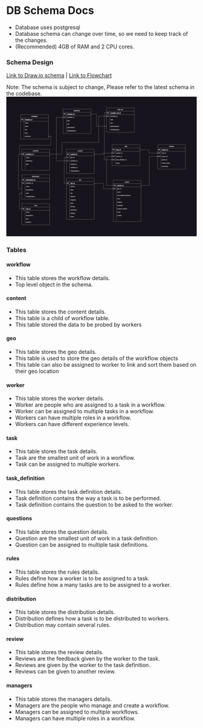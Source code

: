 # DB Schema Docs

- Database uses postgresql
- Database schema can change over time, so we need to keep track of the changes.
- (Recommended) 4GB of RAM and 2 CPU cores.


### Schema Design

[Link to Draw.io schema](https://drive.google.com/file/d/1KqCQqKwO481QWr-JoT0c0kJpHm9l_OU7/view?usp=sharing) |
[Link to Flowchart](https://drive.google.com/file/d/1CPVYoMfFeiD0MQuTLfHHZBTkKVOis69U/view?usp=sharing)


Note: The schema is subject to change, Please refer to the latest schema in the codebase.
![Schema](./schema.jpg)

### Tables

#### workflow

- This table stores the workflow details. 
- Top level object in the schema.


#### content

- This table stores the content details.
- This table is a child of workflow table.
- This table stored the data to be probed by workers


#### geo

- This table stores the geo details.
- This table is used to store the geo details of the workflow objects
- This table can also be assigned to worker to link and sort them based on their geo location


#### worker

- This table stores the worker details.
- Worker are people who are assigned to a task in a workflow.
- Worker can be assigned to multiple tasks in a workflow.
- Workers can have multiple roles in a workflow.
- Workers can have different experience levels.


#### task

- This table stores the task details.
- Task are the smallest unit of work in a workflow.
- Task can be assigned to multiple workers.


#### task_definition

- This table stores the task definition details.
- Task definition contains the way a task is to be performed.
- Task definition contains the question to be asked to the worker.


#### questions

- This table stores the question details.
- Question are the smallest unit of work in a task definition.
- Question can be assigned to multiple task definitions.

#### rules

- This table stores the rules details.
- Rules define how a worker is to be assigned to a task.
- Rules define how a many tasks are to be assigned to a worker.

#### distribution

- This table stores the distribution details.
- Distribution defines how a task is to be distributed to workers.
- Distribution may contain several rules. 

#### review

- This table stores the review details.
- Reviews are the feedback given by the worker to the task.
- Reviews are given by the worker to the task definition.
- Reviews can be given to another review.


#### managers

- This table stores the managers details.
- Managers are the people who manage and create a workflow.
- Managers can be assigned to multiple workflows.
- Managers can have multiple roles in a workflow.

